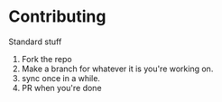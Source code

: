 # Contributing

Standard stuff

1. Fork the repo
2. Make a branch for whatever it is you're working on.
3. sync once in a while.
4. PR when you're done
